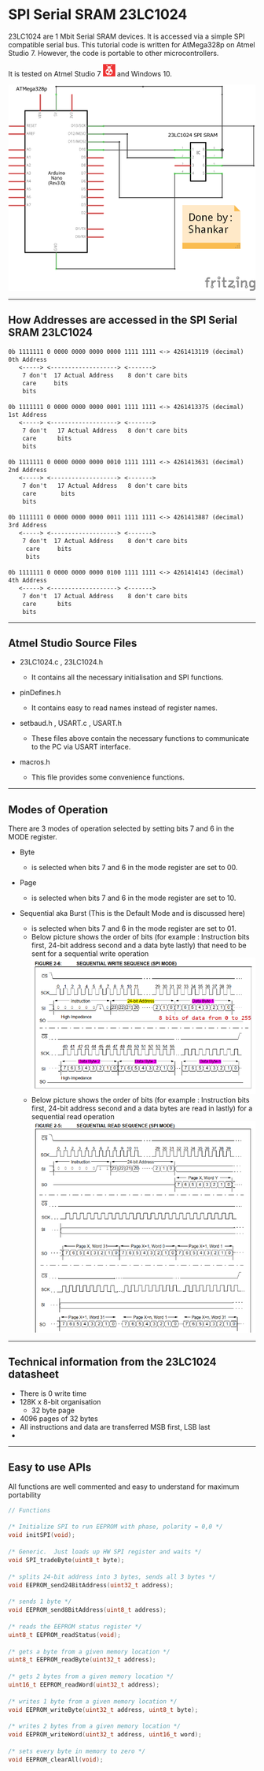 # SPI Serial SRAM 23LC1024

23LC1024 are 1 Mbit Serial SRAM devices. It is accessed via a simple SPI compatible serial bus.
This tutorial code is written for AtMega328p on Atmel Studio 7. However, the code is portable to other microcontrollers. 

It is tested on Atmel Studio 7 <img src="images/atmel studio 7.png" alt="atmel studio 7" width="25" height = "25"/> and Windows 10.

![23LC1024 SPI SRAM Circuit diagram](https://github.com/shankar-shiv/SPI_Serial_SRAM_23LC1024/blob/master/images/23LC1024%20SRAM%20SPI_schem.png)

---

## How Addresses are accessed in the SPI Serial SRAM 23LC1024
```
0b 1111111 0 0000 0000 0000 0000 1111 1111 <-> 4261413119 (decimal) 0th Address
   <-----> <-------------------> <------->
    7 don't  17 Actual Address    8 don't care bits
    care	 bits
    bits

0b 1111111 0 0000 0000 0000 0001 1111 1111 <-> 4261413375 (decimal) 1st Address
   <-----> <-------------------> <------->
    7 don't   17 Actual Address   8 don't care bits
    care	  bits
    bits

0b 1111111 0 0000 0000 0000 0010 1111 1111 <-> 4261413631 (decimal) 2nd Address
   <-----> <-------------------> <------->
    7 don't   17 Actual Address   8 don't care bits
    care       bits
    bits
	   
0b 1111111 0 0000 0000 0000 0011 1111 1111 <-> 4261413887 (decimal) 3rd Address
   <-----> <-------------------> <------->
    7 don't  17 Actual Address    8 don't care bits
     care     bits
     bits
	   
0b 1111111 0 0000 0000 0000 0100 1111 1111 <-> 4261414143 (decimal) 4th Address
   <-----> <-------------------> <------->
    7 don't  17 Actual Address    8 don't care bits
    care      bits
    bits
```
---

## Atmel Studio Source Files

+ 23LC1024.c , 23LC1024.h
	+ It contains all the necessary initialisation and SPI functions.

+ pinDefines.h
	+ It contains easy to read names instead of register names.
	
+ setbaud.h , USART.c , USART.h 
	+ These files above contain the necessary functions to communicate to the PC via USART interface. 

+ macros.h
	+ This file provides some convenience functions.

---

## Modes of Operation

There are 3 modes of operation selected by setting bits 7 and 6 in the MODE register.
+ Byte
	+ is selected when bits 7 and 6 in the mode register are set to 00.
	
+ Page
	+ is selected when bits 7 and 6 in the mode register are set to 10.
	
+ Sequential aka Burst (This is the Default Mode and is discussed here)
	+ is selected when bits 7 and 6 in the mode register are set to 01.
	+ Below picture shows the order of bits (for example : Instruction bits first, 24-bit address second and a data byte lastly) that need to be sent for a sequential write operation
	![Sequential Write Sequence (SPI Mode)](https://github.com/shankar-shiv/SPI_Serial_SRAM_23LC1024/blob/master/images/sequential%20write%20operation.PNG)
	+ Below picture shows the order of bits (for example : Instruction bits first, 24-bit address second and a data bytes are read in lastly) for a sequential read operation
	![Sequential Read Sequence (SPI Mode)](https://github.com/shankar-shiv/SPI_Serial_SRAM_23LC1024/blob/master/images/sequential%20read%20operation.PNG)
---

## Technical information from the 23LC1024 datasheet

+ There is 0 write time
+ 128K x 8-bit organisation
	+ 32 byte page
+ 4096 pages of 32 bytes
+ All instructions and data are transferred MSB first, LSB last
+ 

---

## Easy to use APIs

All functions are well commented and easy to understand for maximum portability

```c
// Functions

/* Initialize SPI to run EEPROM with phase, polarity = 0,0 */
void initSPI(void);

/* Generic.  Just loads up HW SPI register and waits */
void SPI_tradeByte(uint8_t byte);

/* splits 24-bit address into 3 bytes, sends all 3 bytes */
void EEPROM_send24BitAddress(uint32_t address);

/* sends 1 byte */
void EEPROM_send8BitAddress(uint8_t address);

/* reads the EEPROM status register */
uint8_t EEPROM_readStatus(void);

/* gets a byte from a given memory location */
uint8_t EEPROM_readByte(uint32_t address);

/* gets 2 bytes from a given memory location */
uint16_t EEPROM_readWord(uint32_t address);
									
/* writes 1 byte from a given memory location */		
void EEPROM_writeByte(uint32_t address, uint8_t byte);
														
/* writes 2 bytes from a given memory location */
void EEPROM_writeWord(uint32_t address, uint16_t word);

/* sets every byte in memory to zero */
void EEPROM_clearAll(void);

```